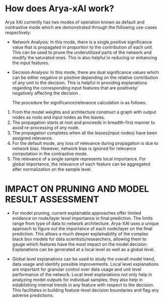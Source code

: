# **How does Arya-xAI work?**

Arya XAI currently has two modes of operation known as default and contrastive mode which are demonstrated through the following use-cases respectively:

- Network Analysis: In this mode, there is a single,positive significance value that is propagated in proportion to the contribution of each unit. This can be used to prune the underutilized parts of the network and modify the saturated ones. This is also helpful in reducing or enhancing the input features. 

- Decision Analysis: In this mode, there are dual significance values which can be either negative or positive depending on the relative contribution of any unit to the decision. This is helpful in providing explanations regarding the corresponding input features that are positively/ negatively affecting the decision .

  

  The procedure for significance/relevance calculation is as follows:

1. From the model weights and architecture construct a graph with output nodes as roots and input nodes as the leaves.
2. The propagation starts at root and proceeds in breadth-first manner to avoid re-processing of any node.
3. The propagation completes when all the leaves(input nodes) have been assigned relevance. 
4. For the default mode, any loss of relevance during propagation is due to network bias. However, network bias is ignored for relevance computation in the contrastive mode.
5. The relevance of a single sample represents local importance. For global importance, the relevance of each feature can be aggregated after normalization on the sample level. 

# IMPACT ON PRUNING AND MODEL RESULT ASSESSMENT 

- For model pruning, current explainable approaches offer limited evidence on node/layer level importance in final prediction. The limits range from type of data to network architecture. Arya-XAI uses a unique approach to figure out the importance of each node/layer on the final prediction. This allows a much deeper explainability of the complex black box models for data scientists/researchers, allowing them to gauge which features have the most impact on the model decision. Explanations can be generated at a local level as well as a global level.

- Global level explanations can be used to study the overall model trend, data usage and identify possible improvements. Local level explanations are important for granular control over data usage and unit level performance of the network. Local level explanations not only help in analyzing model outputs for individual samples, they also help in establishing internal trends in any feature with respect to the decision. This facilitates in building feature-level decision boundaries and flag any adverse predictions. 
